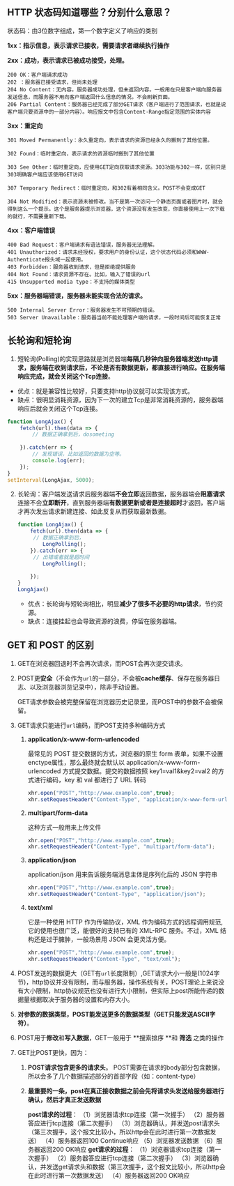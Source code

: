 ## HTTP 状态码知道哪些？分别什么意思？

状态码：由3位数字组成，第一个数字定义了响应的类别

**1xx：指示信息，表示请求已接收，需要请求者继续执行操作**

**2xx：成功，表示请求已被成功接受，处理。**

```
200 OK：客户端请求成功
202 ：服务器已接受请求，但尚未处理
204 No Content：无内容。服务器成功处理，但未返回内容。一般用在只是客户端向服务器发送信息，而服务器不用向客户端返回什么信息的情况。不会刷新页面。
206 Partial Content：服务器已经完成了部分GET请求（客户端进行了范围请求，也就是说客户端只要资源中的一部分内容）。响应报文中包含Content-Range指定范围的实体内容
```

**3xx：重定向**

```
301 Moved Permanently：永久重定向，表示请求的资源已经永久的搬到了其他位置。

302 Found：临时重定向，表示请求的资源临时搬到了其他位置

303 See Other：临时重定向，应使用GET定向获取请求资源。303功能与302一样，区别只是303明确客户端应该使用GET访问

307 Temporary Redirect：临时重定向，和302有着相同含义。POST不会变成GET

304 Not Modified：表示资源未被修改。当不是第一次访问一个静态页面或者图片时，就会得到这么一个提示。这个是服务器提示浏览器，这个资源没有发生改变，你直接使用上一次下载的就行，不需要重新下载。

```

**4xx：客户端错误**

```
400 Bad Request：客户端请求有语法错误，服务器无法理解。
401 Unauthorized：请求未经授权，要求用户的身份认证，这个状态代码必须和WWW-Authenticate报头域一起使用。
403 Forbidden：服务器收到请求，但是拒绝提供服务
404 Not Found：请求资源不存在。比如，输入了错误的url
415 Unsupported media type：不支持的媒体类型
```

**5xx：服务器端错误，服务器未能实现合法的请求。**

```
500 Internal Server Error：服务器发生不可预期的错误。
503 Server Unavailable：服务器当前不能处理客户端的请求，一段时间后可能恢复正常
```

## 长轮询和短轮询

1. 短轮询(Polling)的实现思路就是浏览器端**每隔几秒钟向服务器端发送http请求，服务端在收到请求后，不论是否有数据更新，都直接进行响应。**在服务端响应完成，就会**关闭这个Tcp连接**。

- 优点：就是兼容性比较好，只要支持http协议就可以实现该方式。
- 缺点：很明显消耗资源，因为下一次的建立Tcp是非常消耗资源的，服务器端响应后就会关闭这个Tcp连接。

```javascript
function LongAjax() {
    fetch(url).then(data => {
        // 数据正确拿到后，dosometing
        
    }).catch(err => {
        // 发现错误，比如返回的数据为空等。
        console.log(err);
    });
}
setInterval(LongAjax, 5000);
```

2. 长轮询：客户端发送请求后服务器端**不会立即**返回数据，服务器端会**阻塞请求**连接不会**立即断开**，直到服务器端**有数据更新或者是连接超时**才返回，客户端才再次发出请求新建连接、如此反复从而获取最新数据。

   ```javascript
   function LongAjax() {
       fetch(url).then(data => {
       	// 数据正确拿到后，
           LongPolling();
       }).catch(err => {
       	// 出错或者就是超时间
           LongPolling();
           
       });
   }
   LongAjax()
   ```

   - 优点：长轮询与短轮询相比，明显**减少了很多不必要的http请求**，节约资源。
   - 缺点：连接挂起也会导致资源的浪费，停留在服务器端。

## GET 和 POST 的区别

1. GET在浏览器回退时不会再次请求，而POST会再次提交请求。

2. POST更**安全**（不会作为`url`的一部分，不会被**cache缓存**、保存在服务器日志、以及浏览器浏览记录中），除非手动设置。

   GET请求参数会被完整保留在浏览器历史记录里，而POST中的参数不会被保留。

3. GET请求只能进行`url`编码，而POST支持多种编码方式

   1. **application/x-www-form-urlencoded**

      最常见的 POST 提交数据的方式，浏览器的原生 form 表单，如果不设置 enctype属性，那么最终就会默认以 application/x-www-form-urlencoded 方式提交数据。提交的数据按照 key1=val1&key2=val2 的方式进行编码，key 和 val 都进行了 URL 转码

      ```js
      xhr.open("POST","http://www.example.com",true);
      xhr.setRequestHeader("Content-Type", "application/x-www-form-urlencoded");
      ```

   2. **multipart/form-data**

      这种方式一般用来上传文件

      ```js
      xhr.open("POST","http://www.example.com",true);
      xhr.setRequestHeader("Content-Type", "multipart/form-data");
      ```

   3. **application/json**

      application/json 用来告诉服务端消息主体是序列化后的 JSON 字符串

      ```js
      xhr.open("POST","http://www.example.com",true);
      xhr.setRequestHeader("Content-Type", "application/json");
      ```

   4. **text/xml**

      它是一种使用 HTTP 作为传输协议，XML 作为编码方式的远程调用规范,它的使用也很广泛，能很好的支持已有的 XML-RPC 服务。不过，XML 结构还是过于臃肿，一般场景用 JSON 会更灵活方便。

      ```js
      xhr.open("POST","http://www.example.com",true);
      xhr.setRequestHeader("Content-Type", "text/xml");
      ```

4. POST发送的数据更大（GET有`url`长度限制）,GET请求大小一般是(1024字节)，http协议并没有限制，而与服务器，操作系统有关，POST理论上来说没有大小限制，http协议规范也没有进行大小限制，但实际上post所能传递的数据量根据取决于服务器的设置和内存大小。

5. **对参数的数据类型，POST能发送更多的数据类型（GET只能发送ASCII字符）**。

6. POST用于**修改**和**写入数据**，GET一般用于 **搜索排序 **和 **筛选** 之类的操作

7. GET比POST更快，因为：

   1. **POST请求包含更多的请求头**。 POST需要在请求的body部分包含数据，所以会多了几个数据描述部分的首部字段（如：content-type）

   2. **最重要的一条，post在真正接收数据之前会先将请求头发送给服务器进行确认，然后才真正发送数据**

      **post请求的过程**：
      （1）浏览器请求tcp连接（第一次握手）
      （2）服务器答应进行tcp连接（第二次握手）
      （3）浏览器确认，并发送post请求头（第三次握手，这个报文比较小，所以http会在此时进行第一次数据发送）
      （4）服务器返回100 Continue响应
      （5）浏览器发送数据
      （6）服务器返回200 OK响应
      **get请求的过程**：
      （1）浏览器请求tcp连接（第一次握手）
      （2）服务器答应进行tcp连接（第二次握手）
      （3）浏览器确认，并发送get请求头和数据（第三次握手，这个报文比较小，所以http会在此时进行第一次数据发送）
      （4）服务器返回200 OK响应
